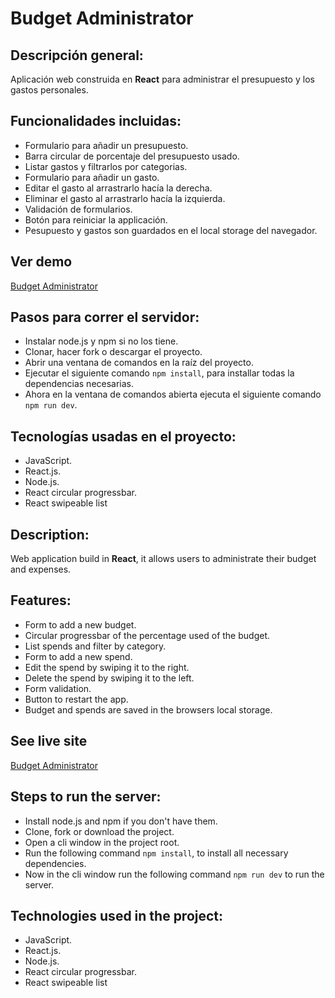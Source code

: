 # **Budget Administrator**

## **Descripción general:**

Aplicación web construida en __React__ para administrar el presupuesto y los gastos personales.

## **Funcionalidades incluidas:**

* Formulario para añadir un presupuesto.
* Barra circular de porcentaje del presupuesto usado.
* Listar gastos y filtrarlos por categorias.
* Formulario para añadir un gasto.
* Editar el gasto al arrastrarlo hacía la derecha.
* Eliminar el gasto al arrastrarlo hacía la izquierda.
* Validación de formularios.
* Botón para reiniciar la applicación.
* Pesupuesto y gastos son guardados en el local storage del navegador.


## **Ver demo**
[Budget Administrator](https://react-budget-administrator.netlify.app/ "Budget Administrator")

## **Pasos para correr el servidor:**

* Instalar node.js y npm si no los tiene.
* Clonar, hacer fork o descargar el proyecto.
* Abrir una ventana de comandos en la raíz del proyecto.
* Ejecutar el siguiente comando ```npm install```, para installar todas la dependencias necesarias.
* Ahora en la ventana de comandos abierta ejecuta el siguiente comando ```npm run dev```.

## **Tecnologías usadas en el proyecto:**

* JavaScript.
* React.js.
* Node.js.
* React circular progressbar.
* React swipeable list


## **Description:**

Web application build in __React__, it allows users to administrate their budget and expenses.

## **Features:**

* Form to add a new budget.
* Circular progressbar of the percentage used of the budget.
* List spends and filter by category.
* Form to add a new spend.
* Edit the spend by swiping it to the right.
* Delete the spend by swiping it to the left.
* Form validation.
* Button to restart the app.
* Budget and spends are saved in the browsers local storage.

## **See live site**
[Budget Administrator](https://react-budget-administrator.netlify.app/ "Budget Administrator")

## **Steps to run the server:**

* Install node.js and npm if you don't have them.
* Clone, fork or download the project.
* Open a cli window in the project root.
* Run the following command ```npm install```, to install all necessary dependencies.
* Now in the cli window run the following command ```npm run dev``` to run the server.

## **Technologies used in the project:**

* JavaScript.
* React.js.
* Node.js.
* React circular progressbar.
* React swipeable list